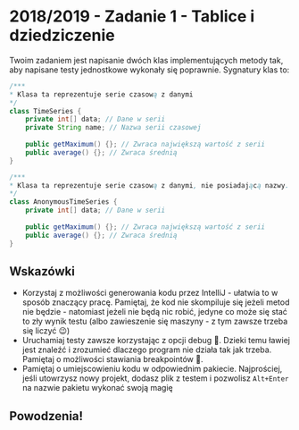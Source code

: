 # 2018/2019 - Zadanie 1 - Tablice i dziedziczenie

Twoim zadaniem jest napisanie dwóch klas implementujących metody tak, 
aby napisane testy jednostkowe wykonały się poprawnie. Sygnatury klas to:

```java
/***
* Klasa ta reprezentuje serie czasową z danymi
*/
class TimeSeries {
    private int[] data; // Dane w serii
    private String name; // Nazwa serii czasowej
    
    public getMaximum() {}; // Zwraca największą wartość z serii
    public average() {}; // Zwraca średnią
}
```

```java
/***
* Klasa ta reprezentuje serie czasową z danymi, nie posiadającą nazwy.
*/
class AnonymousTimeSeries {
    private int[] data; // Dane w serii
    
    public getMaximum() {}; // Zwraca największą wartość z serii
    public average() {}; // Zwraca średnią
}
```

## Wskazówki
- Korzystaj z możliwości generowania kodu przez IntelliJ - ułatwia 
to w sposób znaczący pracę. Pamiętaj, że kod nie skompiluje się jeżeli metod nie będzie - 
natomiast jeżeli nie będą nic robić, jedyne co może się stać to zły wynik testu 
(albo zawieszenie się maszyny - z tym zawsze trzeba się liczyć 😉)
- Uruchamiaj testy zawsze korzystając z opcji debug 🐛. 
Dzieki temu ławiej jest znaleźć i zrozumieć dlaczego program nie działa tak jak trzeba.
Pamiętaj o możliwości stawiania breakpointów 🛑.
- Pamiętaj o umiejscowieniu kodu w odpowiednim pakiecie. 
Najprościej, jeśli utowrzysz nowy projekt, dodasz plik z testem i pozwolisz `Alt+Enter` 
na nazwie pakietu wykonać swoją magię 

## Powodzenia!
